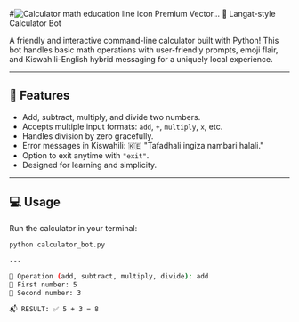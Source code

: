 #![Calculator math education line icon Premium Vector…](https://github.com/user-attachments/assets/d6bccbf0-201e-4639-aa03-68ee3eb528f2)
 🧮 Langat-style Calculator Bot

A friendly and interactive command-line calculator built with Python! This bot handles basic math operations with user-friendly prompts, emoji flair, and Kiswahili-English hybrid messaging for a uniquely local experience. 

---

## 🚀 Features

- Add, subtract, multiply, and divide two numbers.
- Accepts multiple input formats: `add`, `+`, `multiply`, `x`, etc.
- Handles division by zero gracefully.
- Error messages in Kiswahili: 🇰🇪 "Tafadhali ingiza nambari halali."
- Option to exit anytime with `"exit"`.
- Designed for learning and simplicity.

---

## 💻 Usage

Run the calculator in your terminal:

```bash
python calculator_bot.py

---

🔧 Operation (add, subtract, multiply, divide): add
🔢 First number: 5
🔢 Second number: 3

📬 RESULT: ✅ 5 + 3 = 8

